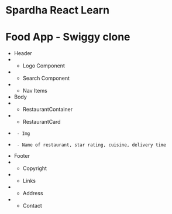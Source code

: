 # Spardha React Learn

# Food App - Swiggy clone 

 * Header
 *  - Logo Component
 *  - Search Component
 *  - Nav Items
 * Body
 *  - RestaurantContainer
 *    - RestaurantCard
 *      - Img
 *      - Name of restaurant, star rating, cuisine, delivery time
 * Footer
 *  - Copyright
 *  - Links
 *  - Address
 *  - Contact
